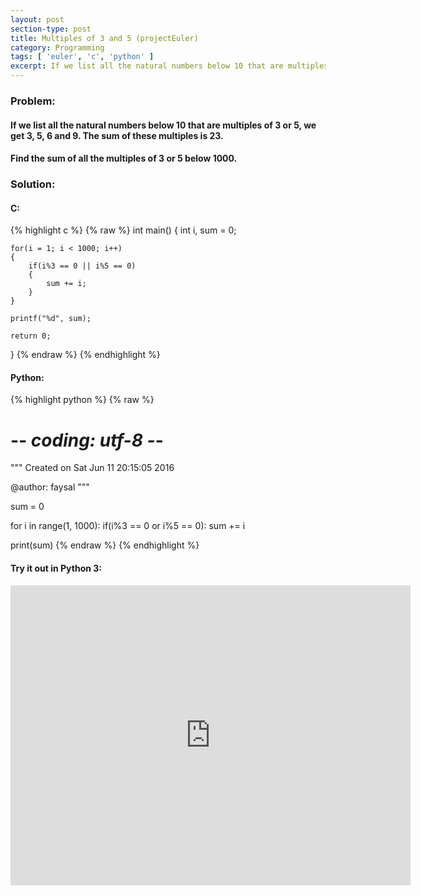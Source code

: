 ```yaml
---
layout: post
section-type: post
title: Multiples of 3 and 5 (projectEuler)
category: Programming
tags: [ 'euler', 'c', 'python' ]
excerpt: If we list all the natural numbers below 10 that are multiples of 3 or 5, we get 3, 5, 6 and 9. The sum of these multiples...
---
```


### Problem:

#### If we list all the natural numbers below 10 that are multiples of 3 or 5, we get 3, 5, 6 and 9. The sum of these multiples is 23.

#### Find the sum of all the multiples of 3 or 5 below 1000.


### Solution: 

#### C: 

{% highlight c %}
{% raw %}
int main()
{
    int i, sum = 0;

    for(i = 1; i < 1000; i++)
    {
        if(i%3 == 0 || i%5 == 0)
        {
            sum += i;
        }
    }

    printf("%d", sum);

    return 0;
}
{% endraw %}
{% endhighlight %} 

#### Python:

{% highlight python %}
{% raw %}
# -*- coding: utf-8 -*-
"""
Created on Sat Jun 11 20:15:05 2016

@author: faysal
"""

sum = 0

for i in range(1, 1000):
    if(i%3 == 0 or i%5 == 0):
        sum += i

print(sum)
{% endraw %}
{% endhighlight %}

#### Try it out in Python 3:
<iframe style="width: 640; height: 480; border: none;" name="embedded_python_anywhere" src="http://www.pythonanywhere.com/embedded3/"></iframe>